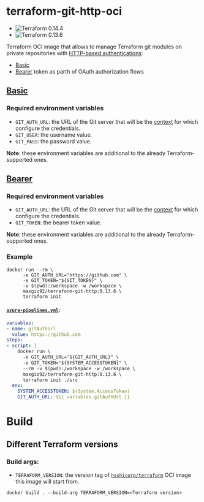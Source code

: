 # terraform-git-http-oci

- ![Terraform 0.14.4](https://github.com/maxgio92/terraform-git-http-oci/workflows/Terraform%200.14.4/badge.svg)
- ![Terraform 0.13.6](https://github.com/maxgio92/terraform-git-http-oci/workflows/Terraform%200.13.6/badge.svg)

Terraform OCI image that allows to manage Terraform git modules on private repositories with [HTTP-based authentications](https://tools.ietf.org/html/rfc7235):
- [Basic](https://tools.ietf.org/html/rfc7617)
- [Bearer](https://tools.ietf.org/html/rfc6750) token as parth of OAuth authorization flows

## [Basic](https://tools.ietf.org/html/rfc7617)

### Required environment variables

- `GIT_AUTH_URL`: the URL of the Git server that will be the [context](https://git-scm.com/docs/gitcredentials#_credential_contexts) for which configure the credentials.
- `GIT_USER`: the username value.
- `GIT_PASS`: the password value.

**Note**: these environment variables are additional to the already Terraform-supported ones.

## [Bearer](https://tools.ietf.org/html/rfc6750)

### Required environment variables

- `GIT_AUTH_URL`: the URL of the Git server that will be the [context](https://git-scm.com/docs/gitcredentials#_credential_contexts) for which configure the credentials.
- `GIT_TOKEN`: the bearer token value.

**Note**: these environment variables are additional to the already Terraform-supported ones.

### Example

```shell
docker run --rm \
      -e GIT_AUTH_URL="https://github.com" \
      -e GIT_TOKEN="${GIT_TOKEN}" \
      -v $(pwd):/workspace -w /workspace \
      maxgio92/terraform-git-http:0.13.6 \
      terraform init
```

#### [`azure-pipelines.yml`](https://docs.microsoft.com/en-us/azure/devops/pipelines/yaml-schema?view=azure-devops):

```yaml
variables:
- name: gitAuthUrl
  value: https://github.com
steps:
- script: |
    docker run \
      -e GIT_AUTH_URL="${GIT_AUTH_URL}" \
      -e GIT_TOKEN="${SYSTEM_ACCESSTOKEN}" \
      --rm -v $(pwd):/workspace -w /workspace \
      maxgio92/terraform-git-http:0.13.6 \
      terraform init ./src
  env:
    SYSTEM_ACCESSTOKEN: $(System.AccessToken)
    GIT_AUTH_URL: ${{ variables.gitAuthUrl }}
```

# Build

## Different Terraform versions

### Build args:

- `TERRAFORM_VERSION`: the version tag of [`hashicorp/terraform`](https://hub.docker.com/r/hashicorp/terraform) OCI image this image will start from.

```
docker build . --build-arg TERRAFORM_VERSION=<Terraform version>
```
